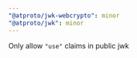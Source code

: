 ```yaml
---
"@atproto/jwk-webcrypto": minor
"@atproto/jwk": minor
---
```


Only allow `"use"` claims in public jwk
